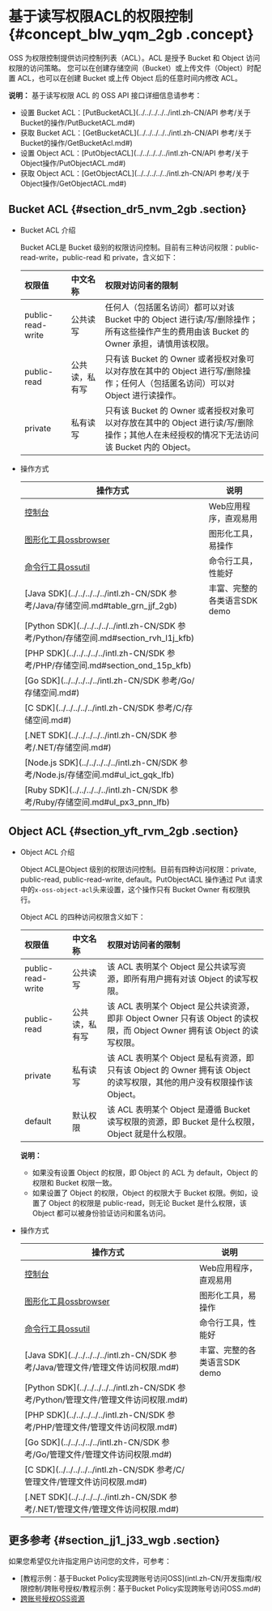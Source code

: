# 基于读写权限ACL的权限控制 {#concept_blw_yqm_2gb .concept}

OSS 为权限控制提供访问控制列表（ACL）。ACL 是授予 Bucket 和 Object 访问权限的访问策略。 您可以在创建存储空间（Bucket）或上传文件（Object）时配置 ACL，也可以在创建 Bucket 或上传 Object 后的任意时间内修改 ACL。

**说明：** 基于读写权限 ACL 的 OSS API 接口详细信息请参考：

-   设置 Bucket ACL：[PutBucketACL](../../../../../intl.zh-CN/API 参考/关于Bucket的操作/PutBucketACL.md#)
-   获取 Bucket ACL：[GetBucketACL](../../../../../intl.zh-CN/API 参考/关于Bucket的操作/GetBucketAcl.md#)
-   设置 Object ACL：[PutObjectACL](../../../../../intl.zh-CN/API 参考/关于Object操作/PutObjectACL.md#)
-   获取 Object ACL：[GetObjectACL](../../../../../intl.zh-CN/API 参考/关于Object操作/GetObjectACL.md#)

## Bucket ACL {#section_dr5_nvm_2gb .section}

-   Bucket ACL 介绍

    Bucket ACL是 Bucket 级别的权限访问控制。目前有三种访问权限：public-read-write，public-read 和 private，含义如下：

    |权限值|中文名称|权限对访问者的限制|
    |:--|:---|:--------|
    |public-read-write|公共读写|任何人（包括匿名访问）都可以对该 Bucket 中的 Object 进行读/写/删除操作；所有这些操作产生的费用由该 Bucket 的 Owner 承担，请慎用该权限。|
    |public-read|公共读，私有写|只有该 Bucket 的 Owner 或者授权对象可以对存放在其中的 Object 进行写/删除操作；任何人（包括匿名访问）可以对 Object 进行读操作。|
    |private|私有读写|只有该 Bucket 的 Owner 或者授权对象可以对存放在其中的 Object 进行读/写/删除操作；其他人在未经授权的情况下无法访问该 Bucket 内的 Object。|

-   操作方式

    |操作方式|说明|
    |----|--|
    |[控制台](../../../../../intl.zh-CN/控制台用户指南/管理存储空间/修改存储空间读写权限.md#)|Web应用程序，直观易用|
    |[图形化工具ossbrowser](../../../../../intl.zh-CN/常用工具/图形化管理工具ossbrowser/快速开始.md#)|图形化工具，易操作|
    |[命令行工具ossutil](../../../../../intl.zh-CN/常用工具/命令行工具ossutil/有关Bucket的命令.md#ul_imw_f5s_vdb)|命令行工具，性能好|
    |[Java SDK](../../../../../intl.zh-CN/SDK 参考/Java/存储空间.md#table_grn_jjf_2gb)|丰富、完整的各类语言SDK demo|
    |[Python SDK](../../../../../intl.zh-CN/SDK 参考/Python/存储空间.md#section_rvh_l1j_kfb)|
    |[PHP SDK](../../../../../intl.zh-CN/SDK 参考/PHP/存储空间.md#section_ond_15p_kfb)|
    |[Go SDK](../../../../../intl.zh-CN/SDK 参考/Go/存储空间.md#)|
    |[C SDK](../../../../../intl.zh-CN/SDK 参考/C/存储空间.md#)|
    |[.NET SDK](../../../../../intl.zh-CN/SDK 参考/.NET/存储空间.md#)|
    |[Node.js SDK](../../../../../intl.zh-CN/SDK 参考/Node.js/存储空间.md#ul_ict_gqk_lfb)|
    |[Ruby SDK](../../../../../intl.zh-CN/SDK 参考/Ruby/存储空间.md#ul_px3_pnn_lfb)|


## Object ACL {#section_yft_rvm_2gb .section}

-   Object ACL 介绍

    Object ACL是Object 级别的权限访问控制。目前有四种访问权限：private, public-read, public-read-write, default。PutObjectACL 操作通过 Put 请求中的`x-oss-object-acl`头来设置，这个操作只有 Bucket Owner 有权限执行。

    Object ACL 的四种访问权限含义如下：

    |权限值|中文名称|权限对访问者的限制|
    |:--|:---|:--------|
    |public-read-write|公共读写|该 ACL 表明某个 Object 是公共读写资源，即所有用户拥有对该 Object 的读写权限。|
    |public-read|公共读，私有写|该 ACL 表明某个 Object 是公共读资源，即非 Object Owner 只有该 Object 的读权限，而 Object Owner 拥有该 Object 的读写权限。|
    |private|私有读写|该 ACL 表明某个 Object 是私有资源，即只有该 Object 的 Owner 拥有该 Object 的读写权限，其他的用户没有权限操作该 Object。|
    |default|默认权限|该 ACL 表明某个 Object 是遵循 Bucket 读写权限的资源，即 Bucket 是什么权限，Object 就是什么权限。|

    **说明：** 

    -   如果没有设置 Object 的权限，即 Object 的 ACL 为 default，Object 的权限和 Bucket 权限一致。
    -   如果设置了 Object 的权限，Object 的权限大于 Bucket 权限。例如，设置了 Object 的权限是 public-read，则无论 Bucket 是什么权限，该 Object 都可以被身份验证访问和匿名访问。
-   操作方式

    |操作方式|说明|
    |----|--|
    |[控制台](../../../../../intl.zh-CN/控制台用户指南/管理文件/设置文件读写权限ACL.md#)|Web应用程序，直观易用|
    |[图形化工具ossbrowser](../../../../../intl.zh-CN/常用工具/图形化管理工具ossbrowser/快速开始.md#)|图形化工具，易操作|
    |[命令行工具ossutil](../../../../../intl.zh-CN/常用工具/命令行工具ossutil/有关Object的命令.md#section_zbv_mfy_bgb)|命令行工具，性能好|
    |[Java SDK](../../../../../intl.zh-CN/SDK 参考/Java/管理文件/管理文件访问权限.md#)|丰富、完整的各类语言SDK demo|
    |[Python SDK](../../../../../intl.zh-CN/SDK 参考/Python/管理文件/管理文件访问权限.md#)|
    |[PHP SDK](../../../../../intl.zh-CN/SDK 参考/PHP/管理文件/管理文件访问权限.md#)|
    |[Go SDK](../../../../../intl.zh-CN/SDK 参考/Go/管理文件/管理文件访问权限.md#)|
    |[C SDK](../../../../../intl.zh-CN/SDK 参考/C/管理文件/管理文件访问权限.md#)|
    |[.NET SDK](../../../../../intl.zh-CN/SDK 参考/.NET/管理文件/管理文件访问权限.md#)|


## 更多参考 {#section_jj1_j33_wgb .section}

如果您希望仅允许指定用户访问您的文件，可参考：

-   [教程示例：基于Bucket Policy实现跨账号访问OSS](intl.zh-CN/开发指南/权限控制/跨账号授权/教程示例：基于Bucket Policy实现跨账号访问OSS.md#)
-   [跨账号授权OSS资源](https://www.alibabacloud.com/help/zh/doc-detail/69011.htm) 

